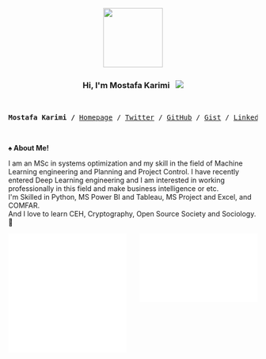 <p align="center">
  <a href="https://mkarimi21.ir/">
    <img src='https://avataaars.io/?avatarStyle=Circle&topType=ShortHairShortWaved&accessoriesType=Prescription02&hairColor=Black&facialHairType=BeardLight&facialHairColor=Black&clotheType=Hoodie&clotheColor=Black&eyeType=Wink&eyebrowType=Default&mouthType=Smile&skinColor=Light' width="120" height="120">
  </a>
</p>
<h3 align="center">Hi, I'm Mostafa Karimi &nbsp; <img src="https://github.com/kogisin/kogisin/blob/main/gifs/hi.gif" width="35px"></h3> 

<br>

<pre align="center">
<strong>Mostafa Karimi /</strong> <a href="https://www.mkarimi21.ir/" target="_blank">Homepage</a> / <a href="https://twitter.com/mkarimi21" target="_blank">Twitter</a> / <a href="https://github.com/mkarimi21" target="_blank">GitHub</a> / <a href="https://gist.github.com/mkarimi21" target="_blank">Gist</a> / <a href="https://www.linkedin.com/in/mkarimi21" target="_blank">LinkedIn</a> / <a href="https://www.t.me/mkarimi21" target="_blank">Telegram</a> / <a href="mailto:mkarimi21@hotmail.com" target="_blank">Email</a></pre>

<br>

<b>♠️ About Me! </b>


<p class="text-justify" align="left">

  I am an MSc in systems optimization and my skill in the field of Machine Learning engineering and Planning and Project Control. I have recently entered Deep Learning engineering and I am interested in working professionally in this field and make business intelligence or etc.
  <br>
  I'm Skilled in Python, MS Power BI and Tableau, MS Project and Excel, and COMFAR.
  <br>
  And I love to learn CEH, Cryptography, Open Source Society and Sociology. 🙂


</p>

  
<a href="https://metrics.lecoq.io/about/mkarimi21"><img src="metrics-leftside.svg" align="left" width="47.5%"></img></a><a href="https://metrics.lecoq.io/about/mkarimi21"><img src="metrics-rightside.svg" align="right" width="47.5%"></img></a>

<br>
<br>


